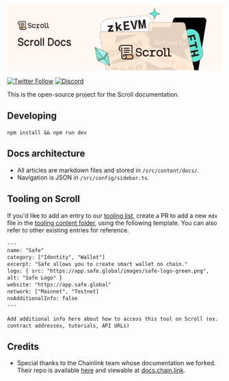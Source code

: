 ![Contribute to Scroll](./src/assets/banner.png)

[![Twitter Follow](https://img.shields.io/twitter/follow/Scroll_ZKP?style=social)](https://twitter.com/Scroll_ZKP)
[![Discord](https://img.shields.io/discord/984015101017346058?color=%235865F2&label=Discord&logo=discord&logoColor=%23fff)](https://discord.gg/scroll)

This is the open-source project for the Scroll documentation.

## Developing

```
npm install && npm run dev
```

## Docs architecture

- All articles are markdown files and stored in `/src/content/docs/`.
- Navigation is JSON in `/src/config/sidebar.ts`.

## Tooling on Scroll

If you'd like to add an entry to our [tooling list](http://docs.scroll.xyz/en/developers/scroll-contracts), create a PR to add a new `mdx` file in the [tooling content folder](src/content/tools), using the following template. You can also refer to other existing entries for reference.

```
---
name: "Safe"
category: ["Identity", "Wallet"]
excerpt: "Safe allows you to create smart wallet on chain."
logo: { src: "https://app.safe.global/images/safe-logo-green.png", alt: "Safe Logo" }
website: "https://app.safe.global"
network: ["Mainnet", "Testnet]
noAdditionalInfo: false
---

Add additional info here about how to access this tool on Scroll (ex. contract addresses, tutorials, API URLs)
```

## Credits

- Special thanks to the Chainlink team whose documentation we forked. Their repo is available [here](https://github.com/smartcontractkit/documentation) and viewable at [docs.chain.link](https://docs.chain.link/).

